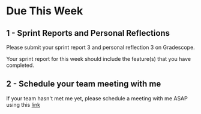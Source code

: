 # Due This Week

## 1 - Sprint Reports and Personal Reflections

Please submit your sprint report 3 and personal reflection 3 on Gradescope.

Your sprint report for this week should include the feature(s) that you have completed.

## 2 - Schedule your team meeting with me

If your team hasn't met me yet, please schedule a meeting with me ASAP using this <a href="https://calendly.com/msaudi-tsp-meetings/30min"> link </a>

